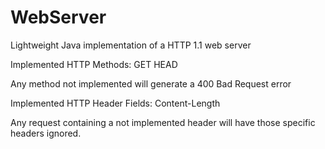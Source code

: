# WebServer
Lightweight Java implementation of a HTTP 1.1 web server

Implemented HTTP Methods:
GET
HEAD

Any method not implemented will generate a 400 Bad Request error


Implemented HTTP Header Fields:
Content-Length

Any request containing a not implemented header will have those
specific headers ignored.